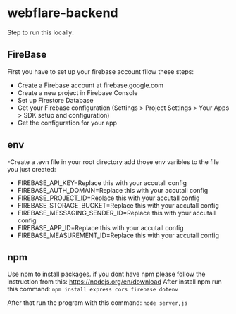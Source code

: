 # webflare-backend

Step to run this locally:




## FireBase

First you have to set up your firebase account fllow these steps:

- Create a Firebase account at firebase.google.com
- Create a new project in Firebase Console
- Set up Firestore Database
- Get your Firebase configuration (Settings > Project Settings > Your Apps > SDK setup and configuration)
- Get the configuration for your app

## env

-Create a .evn file in your root directory add those env varibles to the file you just created:

- FIREBASE_API_KEY=Replace this with your accutall config
- FIREBASE_AUTH_DOMAIN=Replace this with your accutall config
- FIREBASE_PROJECT_ID=Replace this with your accutall config
- FIREBASE_STORAGE_BUCKET=Replace this with your accutall config
- FIREBASE_MESSAGING_SENDER_ID=Replace this with your accutall config
- FIREBASE_APP_ID=Replace this with your accutall config
- FIREBASE_MEASUREMENT_ID=Replace this with your accutall config


## npm

Use npm to install packages. if you dont have npm please follow the instruction from this: https://nodejs.org/en/download
After install npm run this command:
`npm install express cors firebase dotenv`

After that run the program with this command:
`node server,js`
